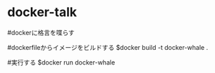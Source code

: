 # docker-talk

#dockerに格言を喋らす

#dockerfileからイメージをビルドする
$docker build -t docker-whale .

#実行する
$docker run docker-whale
